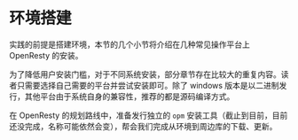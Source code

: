 # 环境搭建

实践的前提是搭建环境，本节的几个小节将介绍在几种常见操作平台上 OpenResty 的安装。

为了降低用户安装门槛，对于不同系统安装，部分章节存在比较大的重复内容。读者只需要选择自己需要的平台并尝试安装即可。除了 windows 版本是以二进制发行，其他平台由于系统自身的兼容性，推荐的都是源码编译方式。

在 OpenResty 的规划路线中，准备发行独立的 `opm` 安装工具（截止到目前，目前还没完成，名称可能依然会变），帮会我们完成从环境到周边库的下载、更新。

